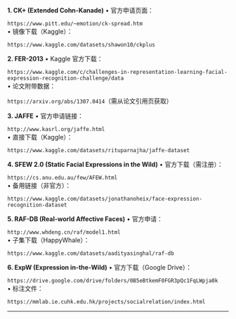 

**1. CK+ (Extended Cohn-Kanade)**
• 官方申请页面：  

  `https://www.pitt.edu/~emotion/ck-spread.htm`  
• 镜像下载（Kaggle）：  

  `https://www.kaggle.com/datasets/shawon10/ckplus`

**2. FER-2013**
• Kaggle 官方下载：  

  `https://www.kaggle.com/c/challenges-in-representation-learning-facial-expression-recognition-challenge/data`  
• 论文附带数据：  

  `https://arxiv.org/abs/1307.0414`（需从论文引用页获取）

**3. JAFFE**
• 官方申请链接：  

  `http://www.kasrl.org/jaffe.html`  
• 直接下载（Kaggle）：  

  `https://www.kaggle.com/datasets/rituparnajha/jaffe-dataset`

**4. SFEW 2.0 (Static Facial Expressions in the Wild)**
• 官方下载（需注册）：  

  `https://cs.anu.edu.au/few/AFEW.html`  
• 备用链接（非官方）：  

  `https://www.kaggle.com/datasets/jonathanoheix/face-expression-recognition-dataset`

**5. RAF-DB (Real-world Affective Faces)**
• 官方申请：  

  `http://www.whdeng.cn/raf/model1.html`  
• 子集下载（HappyWhale）：  

  `https://www.kaggle.com/datasets/aadityasinghal/raf-db`

**6. ExpW (Expression in-the-Wild)**
• 官方下载（Google Drive）：  

  `https://drive.google.com/drive/folders/0B5eBtkemF0FGR3pQc1FqLWpja0k`  
• 标注文件：  

  `https://mmlab.ie.cuhk.edu.hk/projects/socialrelation/index.html`

---
